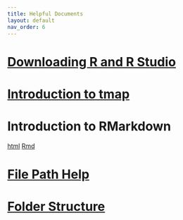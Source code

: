 ```yaml
---
title: Helpful Documents
layout: default
nav_order: 6
---
```

# [Downloading R and R Studio](https://drive.google.com/uc?export=download&id=1A7FThytiUIwAidpHvR4RKB2Ia4mdAiGr)

# [Introduction to tmap](https://drive.google.com/uc?export=download&id=1-bUbk10aznTeCy6ifXe7S0cxhOwopEbA)

# Introduction to RMarkdown 
[html](https://drive.google.com/file/d/1OEmJVYVz3DYn7dzdsrZMIkycTCtGI9M-/view?usp=sharing) 
[Rmd](https://drive.google.com/file/d/1kMoohb0XfOIaXd1LlXvIO8aiFAcopIkp/view?usp=sharing)

# [File Path Help](https://drive.google.com/uc?export=download&id=1Rs_9j0dEvaQ66a6Jah8FhgrI5r3nX7nz)

# [Folder Structure](https://drive.google.com/uc?export=download&id=1Q3R8xelHHLu_yMBWL5DUQslz1lcQPKiC)
